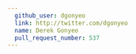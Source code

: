 ```yaml
---
  github_user: dgonyeo
  link: http://twitter.com/dgonyeo
  name: Derek Gonyeo
  pull_request_number: 537
---
```

